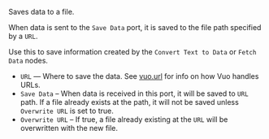 Saves data to a file.

When data is sent to the `Save Data` port, it is saved to the file path specified by a `URL`.

Use this to save information created by the `Convert Text to Data` or `Fetch Data` nodes.

- `URL` — Where to save the data.  See [vuo.url](vuo-nodeset://vuo.url) for info on how Vuo handles URLs.
- `Save Data` – When data is received in this port, it will be saved to `URL` path.  If a file already exists at the path, it will not be saved unless `Overwrite URL` is set to true.
- `Overwrite URL` – If true, a file already existing at the `URL` will be overwritten with the new file.
